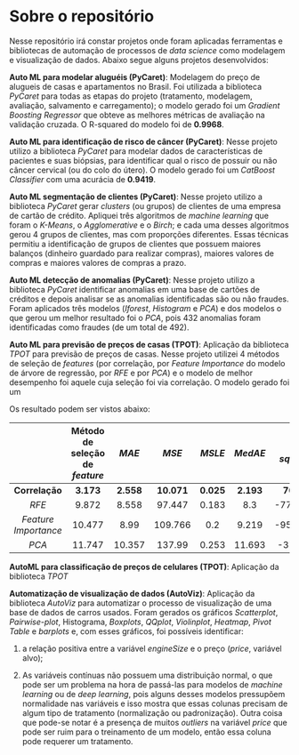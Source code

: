 # Sobre o repositório

Nesse repositório irá constar projetos onde foram aplicadas ferramentas e bibliotecas de automação de processos de *data science* como modelagem e visualização de dados. Abaixo segue alguns projetos desenvolvidos:

**Auto ML para modelar aluguéis (PyCaret)**: Modelagem do preço de alugueis de casas e apartamentos no Brasil. Foi utilizada a biblioteca *PyCaret* para todas as etapas do projeto (tratamento, modelagem, avaliação, salvamento e carregamento); o modelo gerado foi um *Gradient Boosting Regressor* que obteve as melhores métricas de avaliação na validação cruzada. O R-squared do modelo foi de **0.9968**.

**Auto ML para identificação de risco de câncer (PyCaret)**: Nesse projeto utilizo a biblioteca *PyCaret* para modelar dados de características de pacientes e suas biópsias, para identificar qual o risco de possuir ou não câncer cervical (ou do colo do útero). O modelo gerado foi um *CatBoost Classifier* com uma acurácia de **0.9419**.

**Auto ML segmentação de clientes (PyCaret)**: Nesse projeto utilizo a biblioteca *PyCaret* gerar *clusters* (ou grupos) de clientes de uma empresa de cartão de crédito. Apliquei três algoritmos de *machine learning* que foram o *K-Means*, o *Agglomerative* e o *Birch*; e cada uma desses algoritmos gerou 4 grupos de clientes, mas com proporções diferentes. Essas técnicas permitiu a identificação de grupos de clientes que possuem maiores balanços (dinheiro guardado para realizar compras), maiores valores de compras e maiores valores de compras a prazo.

**Auto ML detecção de anomalias (PyCaret)**: Nesse projeto utilizo a biblioteca *PyCaret* identificar anomalias em uma base de cartões de créditos e depois analisar se as anomalias identificadas são ou não fraudes. Foram aplicados três modelos (*Iforest*, *Histogram* e *PCA*) e dos modelos o que gerou um melhor resultado foi o *PCA*, pois 432 anomalias foram identificadas como fraudes (de um total de 492).

**Auto ML para previsão de preços de casas (TPOT)**: Aplicação da biblioteca *TPOT* para previsão de preços de casas. Nesse projeto utilizei 4 métodos de seleção de *features* (por correlação, por *Feature Importance* do modelo de árvore de regressão, por *RFE* e por *PCA*) e o modelo de melhor desempenho foi aquele cuja seleção foi via correlação. O modelo gerado foi um 

Os resultado podem ser vistos abaixo:

| |   Método de seleção de *feature*   |  *MAE*  |  *MSE*|  *MSLE* |  *MedAE* |  *R-squared* |
|:----------------:|:------------------:|:------------------:|:------------------:|:------------------: |:------------------:|:------------------:|
|**Correlação** | **3.173**| **2.558** | **10.071**|**0.025**|**2.193**|**70.3%**|
|*RFE* | 9.872| 8.558 | 97.447| 0.183 | 8.3|-7754.9%|
|*Feature Importance* | 10.477| 8.99 | 109.766| 0.2 | 9.219|-9522.3%|
|*PCA* | 11.747| 10.357 | 137.99| 0.253 | 11.693|-376.2%|

**AutoML para classificação de preços de celulares (TPOT)**: Aplicação da biblioteca *TPOT*

**Automatização de visualização de dados (AutoViz)**: Aplicação da biblioteca *AutoViz* para automatizar o processo de visualização de uma base de dados de carros usados. Foram gerados os gráficos *Scatterplot*, *Pairwise-plot*, Histograma, *Boxplots*, *QQplot*, *Violinplot*, *Heatmap*, *Pivot Table* e  *barplots* e, com esses gráficos, foi possíveis identificar:

1) a relação positiva entre a variável *engineSize* e o preço (*price*, variável alvo);

2) As variáveis contínuas não possuem uma distribuição normal, o que pode ser um problema na hora de passá-las para modelos de *machine learning* ou de *deep learning*, pois alguns desses modelos pressupõem normalidade nas variáveis e isso mostra que essas colunas precisam de algum tipo de tratamento (normalização ou padronização). Outra coisa que pode-se notar é a presença de muitos *outliers* na variável *price* que pode ser ruim para o treinamento de um modelo, então essa coluna pode requerer um tratamento.
